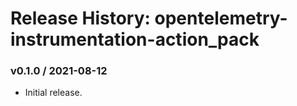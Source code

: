 # Release History: opentelemetry-instrumentation-action_pack

### v0.1.0 / 2021-08-12

* Initial release.
